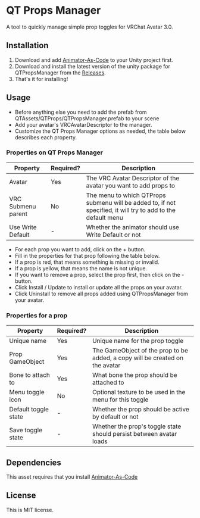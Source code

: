# QT Props Manager
A tool to quickly manage simple prop toggles for VRChat Avatar 3.0.

## Installation
1. Download and add [Animator-As-Code](https://github.com/hai-vr/av3-animator-as-code#install) to your Unity project first.
2. Download and install the latest version of the unity package for QTPropsManager from the [Releases](https://github.com/dbqt/QTPropsManager/releases).
3. That's it for installing!

## Usage

- Before anything else you need to add the prefab from QTAssets/QTProps/QTPropsManager.prefab to your scene
- Add your avatar's VRCAvatarDescriptor to the manager.
- Customize the QT Props Manager options as needed, the table below describes each property.

### Properties on QT Props Manager

| Property | Required? | Description |
| --- | --- | --- |
| Avatar | Yes | The VRC Avatar Descriptor of the avatar you want to add props to |
| VRC Submenu parent | No | The menu to which QTProps submenu will be added to, if not specified, it will try to add to the default menu |
| Use Write Default | - | Whether the animator should use Write Default or not |

- For each prop you want to add, click on the + button.
- Fill in the properties for that prop following the table below.
- If a prop is red, that means something is missing or invalid.
- If a prop is yellow, that means the name is not unique.
- If you want to remove a prop, select the prop first, then click on the - button.
- Click Install / Update to install or update all the props on your avatar.
- Click Uninstall to remove all props added using QTPropsManager from your avatar.

### Properties for a prop

| Property | Required? | Description |
| --- | --- | --- |
| Unique name | Yes | Unique name for the prop toggle |
| Prop GameObject | Yes | The GameObject of the prop to be added, a copy will be created on the avatar |
| Bone to attach to | Yes | What bone the prop should be attached to |
| Menu toggle icon | No | Optional texture to be used in the menu for this toggle |
| Default toggle state | - | Whether the prop should be active by default or not |
| Save toggle state | - | Whether the prop's toggle state should persist between avatar loads |

## Dependencies
This asset requires that you install [Animator-As-Code](https://github.com/hai-vr/av3-animator-as-code#install)


## License
This is MIT license.